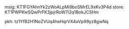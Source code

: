 msig: KT1FGYAhnYk2zWoALpMi9boSMrEL9xKv3P4d
store: KT1PWPKwSQwPrFK3jpjrRoW7i2q1BokJCSHm

pkh: tz1YfB2H1NoZVUq4heHqrVX4oVp99yz8gwNq